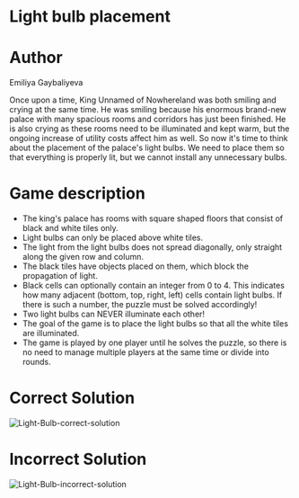 # Light bulb placement


# Author
Emiliya Gaybaliyeva


Once upon a time, King Unnamed of Nowhereland was both smiling and crying at the same time. He was smiling because his enormous brand-new palace with many spacious rooms and corridors has just been finished. He is also crying as these rooms need to be illuminated and kept warm, but the ongoing increase of utility costs affect him as well. So now it's time to think about the placement of the palace's light bulbs. We need to place them so that everything is properly lit, but we cannot install any unnecessary bulbs.

# Game description
 * The king's palace has rooms with square shaped floors that consist of black and white tiles only.
 * Light bulbs can only be placed above white tiles.
 * The light from the light bulbs does not spread diagonally, only straight along the given row and column.
 * The black tiles have objects placed on them, which block the propagation of light.
 * Black cells can optionally contain an integer from 0 to 4. This indicates how many adjacent (bottom, top, right, left) cells contain light bulbs. If there is such a number, the puzzle must be solved accordingly!
 * Two light bulbs can NEVER illuminate each other!
 * The goal of the game is to place the light bulbs so that all the white tiles are illuminated.
 * The game is played by one player until he solves the puzzle, so there is no need to manage multiple players at the same time or divide into rounds.
 
 # Correct Solution
 
 ![Light-Bulb-correct-solution](https://Light-Bulb-correct-solution.png)
 
 
 # Incorrect Solution
 
  ![Light-Bulb-incorrect-solution](https://Light-Bulb-incorrect-solution.png)
 
 
 


